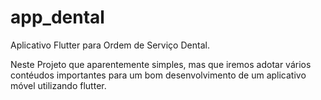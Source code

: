 # app_dental
Aplicativo Flutter para Ordem de Serviço Dental.

Neste Projeto que aparentemente simples, mas que iremos adotar vários contéudos importantes para um bom desenvolvimento de um aplicativo móvel utilizando flutter.
